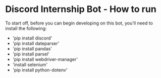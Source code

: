 # Discord Internship Bot - How to run

To start off, before you can begin developing on this bot, you'll need to install the following:

* 'pip install discord'
* 'pip install dateparser'
* 'pip install pandas'
* 'pip install parsel'
* 'pip install webdriver-manager'
* 'install selenium'
* 'pip install python-dotenv'